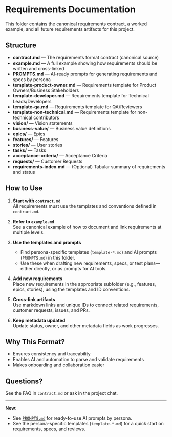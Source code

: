 # Requirements Documentation

This folder contains the canonical requirements contract, a worked example, and all future requirements artifacts for this project.

## Structure

- **contract.md** — The requirements format contract (canonical source)
- **example.md** — A full example showing how requirements should be written and cross-linked
- **PROMPTS.md** — AI-ready prompts for generating requirements and specs by persona
- **template-product-owner.md** — Requirements template for Product Owners/Business Stakeholders
- **template-developer.md** — Requirements template for Technical Leads/Developers
- **template-qa.md** — Requirements template for QA/Reviewers
- **template-non-technical.md** — Requirements template for non-technical contributors
- **vision/** — Vision statements
- **business-value/** — Business value definitions
- **epics/** — Epics
- **features/** — Features
- **stories/** — User stories
- **tasks/** — Tasks
- **acceptance-criteria/** — Acceptance Criteria
- **requests/** — Customer Requests
- **requirements-index.md** — (Optional) Tabular summary of requirements and status

## How to Use

1. **Start with `contract.md`**  
   All requirements must use the templates and conventions defined in `contract.md`.

2. **Refer to `example.md`**  
   See a canonical example of how to document and link requirements at multiple levels.

3. **Use the templates and prompts**  
   - Find persona-specific templates (`template-*.md`) and AI prompts (`PROMPTS.md`) in this folder.
   - Use these when drafting new requirements, specs, or test plans—either directly, or as prompts for AI tools.

4. **Add new requirements**  
   Place new requirements in the appropriate subfolder (e.g., features, epics, stories), using the templates and ID conventions.

5. **Cross-link artifacts**  
   Use markdown links and unique IDs to connect related requirements, customer requests, issues, and PRs.

6. **Keep metadata updated**  
   Update status, owner, and other metadata fields as work progresses.

## Why This Format?

- Ensures consistency and traceability
- Enables AI and automation to parse and validate requirements
- Makes onboarding and collaboration easier

## Questions?

See the FAQ in `contract.md` or ask in the project chat.

---
**New:**  
- See [`PROMPTS.md`](./PROMPTS.md) for ready-to-use AI prompts by persona.
- See the persona-specific templates (`template-*.md`) for a quick start on requirements, specs, and reviews.